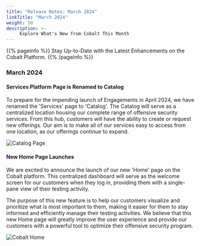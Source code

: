 ```yaml
---
title: "Release Notes: March 2024"
linkTitle: "March 2024"
weight: 50
description: >-
     Explore What's New from Cobalt This Month
---
```


{{% pageinfo %}} 
Stay Up-to-Date with the Latest Enhancements on the Cobalt Platform. 
{{% /pageinfo %}}

### March 2024


#### Services Platform Page is Renamed to Catalog

To prepare for the impending launch of Engagements in April 2024, we have renamed the 'Services' page to 'Catalog'. The Catalog will serve as a centralized location housing our complete range of offensive security services. From this hub, customers will have the ability to create or request new offerings. Our aim is to make all of our services easy to access from one location, as our offerings continue to expand.


![Catalog Page](/release-notes/Catalog.png "Catalog")

#### New Home Page Launches

We are excited to announce the launch of our new 'Home' page on the Cobalt platform. This centralized dashboard will serve as the welcome screen for our customers when they log in, providing them with a single-pane view of their testing activity. 

The purpose of this new feature is to help our customers visualize and prioritize what is most important to them, making it easier for them to stay informed and efficiently manage their testing activities. We believe that this new Home page will greatly improve the user experience and provide our customers with a powerful tool to optimize their offensive security program.

![Cobalt Home](/release-notes/Home.png "Home")
